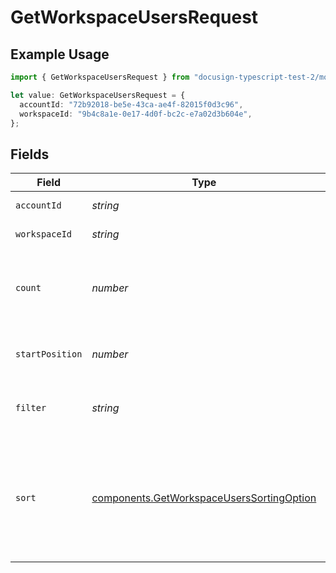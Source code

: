 # GetWorkspaceUsersRequest

## Example Usage

```typescript
import { GetWorkspaceUsersRequest } from "docusign-typescript-test-2/models/operations";

let value: GetWorkspaceUsersRequest = {
  accountId: "72b92018-be5e-43ca-ae4f-82015f0d3c96",
  workspaceId: "9b4c8a1e-0e17-4d0f-bc2c-e7a02d3b604e",
};
```

## Fields

| Field                                                                                                                                                      | Type                                                                                                                                                       | Required                                                                                                                                                   | Description                                                                                                                                                |
| ---------------------------------------------------------------------------------------------------------------------------------------------------------- | ---------------------------------------------------------------------------------------------------------------------------------------------------------- | ---------------------------------------------------------------------------------------------------------------------------------------------------------- | ---------------------------------------------------------------------------------------------------------------------------------------------------------- |
| `accountId`                                                                                                                                                | *string*                                                                                                                                                   | :heavy_check_mark:                                                                                                                                         | The ID of the account                                                                                                                                      |
| `workspaceId`                                                                                                                                              | *string*                                                                                                                                                   | :heavy_check_mark:                                                                                                                                         | The ID of the workspace                                                                                                                                    |
| `count`                                                                                                                                                    | *number*                                                                                                                                                   | :heavy_minus_sign:                                                                                                                                         | Number of workspace users to return. Defaults to the maximum which is 100.                                                                                 |
| `startPosition`                                                                                                                                            | *number*                                                                                                                                                   | :heavy_minus_sign:                                                                                                                                         | Position of the first item in the total results. Defaults to 0.                                                                                            |
| `filter`                                                                                                                                                   | *string*                                                                                                                                                   | :heavy_minus_sign:                                                                                                                                         | Returns workspace users filtered by Name and Email                                                                                                         |
| `sort`                                                                                                                                                     | [components.GetWorkspaceUsersSortingOption](../../models/components/getworkspaceuserssortingoption.md)                                                     | :heavy_minus_sign:                                                                                                                                         | Sorts results. Options are `first_name_asc`, `first_name_desc`, `last_name_asc`, `last_name_desc`, `email_asc`, `email_desc`. Defaults to `last_name_desc` |